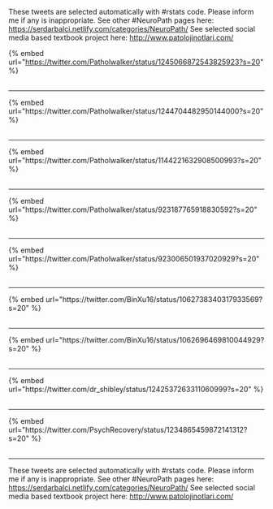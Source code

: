 

These tweets are selected automatically with #rstats code. Please inform me if any is inappropriate.
See other #NeuroPath pages here: https://serdarbalci.netlify.com/categories/NeuroPath/ 
See selected social media based textbook project here: http://www.patolojinotlari.com/

{% embed url="https://twitter.com/Patholwalker/status/1245066872543825923?s=20" %}<br>
<br>
<hr>
{% embed url="https://twitter.com/Patholwalker/status/1244704482950144000?s=20" %}<br>
<br>
<hr>
{% embed url="https://twitter.com/Patholwalker/status/1144221632908500993?s=20" %}<br>
<br>
<hr>
{% embed url="https://twitter.com/Patholwalker/status/923187765918830592?s=20" %}<br>
<br>
<hr>
{% embed url="https://twitter.com/Patholwalker/status/923006501937020929?s=20" %}<br>
<br>
<hr>
{% embed url="https://twitter.com/BinXu16/status/1062738340317933569?s=20" %}<br>
<br>
<hr>
{% embed url="https://twitter.com/BinXu16/status/1062696469810044929?s=20" %}<br>
<br>
<hr>
{% embed url="https://twitter.com/dr_shibley/status/1242537263311060999?s=20" %}<br>
<br>
<hr>
{% embed url="https://twitter.com/PsychRecovery/status/1234865459872141312?s=20" %}<br>
<br>
<hr>


These tweets are selected automatically with #rstats code. Please inform me if any is inappropriate.
See other #NeuroPath pages here: https://serdarbalci.netlify.com/categories/NeuroPath/ 
See selected social media based textbook project here: http://www.patolojinotlari.com/
